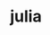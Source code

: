 ---
title: "julia"
layout: cache
categories: [package, develop-2024-05-05]
meta: {"versions": ["1.10.2"], "compilers": ["gcc@=11.4.0"], "oss": ["ubuntu22.04"], "platforms": ["linux"], "targets": ["x86_64_v3"], "stacks": ["e4s", "root"], "num_specs": 1, "num_specs_by_stack": {"root": 1, "e4s": 1}}
spec_details: [{"hash": "sj5wfzrcqpxzvsggg5tkvn2eqsxrgzkm", "compiler": "gcc@=11.4.0", "versions": ["1.10.2"], "os": "ubuntu22.04", "platform": "linux", "target": "x86_64_v3", "variants": ["build_system=makefile", "+openlibm", "patches=00569f4,7f0388b", "+precompile"], "stacks": ["root", "e4s"], "size": "-", "tarball": "https://binaries.spack.io/releases/develop-2024-05-05/build_cache/linux-ubuntu22.04-x86_64_v3/gcc-11.4.0/julia-1.10.2/linux-ubuntu22.04-x86_64_v3-gcc-11.4.0-julia-1.10.2-sj5wfzrcqpxzvsggg5tkvn2eqsxrgzkm.spack"}]
---